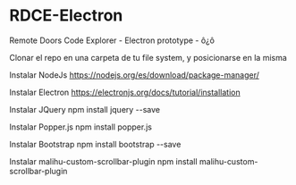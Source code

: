 # RDCE-Electron
Remote Doors Code Explorer - Electron prototype - ô¿ô

Clonar el repo en una carpeta de tu file system, y posicionarse en la misma

Instalar NodeJs
https://nodejs.org/es/download/package-manager/

Instalar Electron
https://electronjs.org/docs/tutorial/installation

Instalar JQuery
npm install jquery --save

Instalar Popper.js
npm install popper.js

Instalar Bootstrap
npm install bootstrap --save

Instalar malihu-custom-scrollbar-plugin
npm install malihu-custom-scrollbar-plugin

